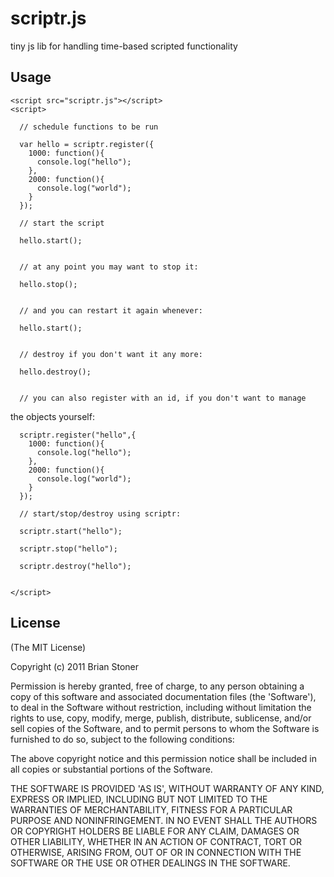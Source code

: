 # scriptr.js

  tiny js lib for handling time-based scripted functionality

## Usage

    <script src="scriptr.js"></script>
    <script>

      // schedule functions to be run

      var hello = scriptr.register({
        1000: function(){
          console.log("hello");
        },
        2000: function(){
          console.log("world");
        }
      });

      // start the script

      hello.start();


      // at any point you may want to stop it:

      hello.stop();


      // and you can restart it again whenever:

      hello.start();


      // destroy if you don't want it any more:

      hello.destroy();


      // you can also register with an id, if you don't want to manage
the objects yourself:

      scriptr.register("hello",{
        1000: function(){
          console.log("hello");
        },
        2000: function(){
          console.log("world");
        }
      });

      // start/stop/destroy using scriptr:

      scriptr.start("hello");

      scriptr.stop("hello");

      scriptr.destroy("hello");


    </script>

## License

  (The MIT License)

  Copyright (c) 2011 Brian Stoner

  Permission is hereby granted, free of charge, to any person obtaining
  a copy of this software and associated documentation files (the
  'Software'), to deal in the Software without restriction, including
  without limitation the rights to use, copy, modify, merge, publish,
  distribute, sublicense, and/or sell copies of the Software, and to
  permit persons to whom the Software is furnished to do so, subject to
  the following conditions:

  The above copyright notice and this permission notice shall be
  included in all copies or substantial portions of the Software.

  THE SOFTWARE IS PROVIDED 'AS IS', WITHOUT WARRANTY OF ANY KIND,
  EXPRESS OR IMPLIED, INCLUDING BUT NOT LIMITED TO THE WARRANTIES OF
  MERCHANTABILITY, FITNESS FOR A PARTICULAR PURPOSE AND NONINFRINGEMENT.
  IN NO EVENT SHALL THE AUTHORS OR COPYRIGHT HOLDERS BE LIABLE FOR ANY
  CLAIM, DAMAGES OR OTHER LIABILITY, WHETHER IN AN ACTION OF CONTRACT,
  TORT OR OTHERWISE, ARISING FROM, OUT OF OR IN CONNECTION WITH THE
  SOFTWARE OR THE USE OR OTHER DEALINGS IN THE SOFTWARE.

